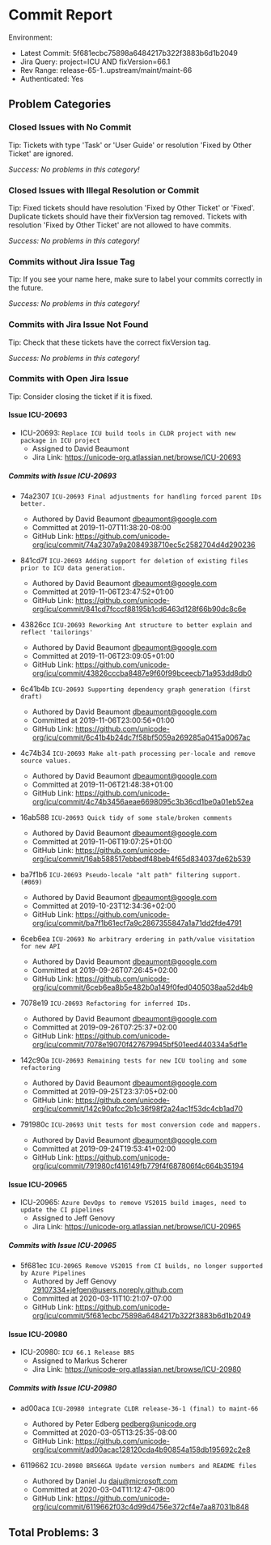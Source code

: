 <!---
Copyright (C) 2018 and later: Unicode, Inc. and others.
License & terms of use: http://www.unicode.org/copyright.html
-->

Commit Report
=============

Environment:
- Latest Commit: 5f681ecbc75898a6484217b322f3883b6d1b2049
- Jira Query: project=ICU AND fixVersion=66.1
- Rev Range: release-65-1..upstream/maint/maint-66
- Authenticated: Yes

## Problem Categories
### Closed Issues with No Commit
Tip: Tickets with type 'Task' or 'User Guide' or resolution 'Fixed by Other Ticket' are ignored.

*Success: No problems in this category!*
### Closed Issues with Illegal Resolution or Commit
Tip: Fixed tickets should have resolution 'Fixed by Other Ticket' or 'Fixed'.
Duplicate tickets should have their fixVersion tag removed.
Tickets with resolution 'Fixed by Other Ticket' are not allowed to have commits.

*Success: No problems in this category!*

### Commits without Jira Issue Tag
Tip: If you see your name here, make sure to label your commits correctly in the future.

*Success: No problems in this category!*

### Commits with Jira Issue Not Found
Tip: Check that these tickets have the correct fixVersion tag.

*Success: No problems in this category!*

### Commits with Open Jira Issue
Tip: Consider closing the ticket if it is fixed.

#### Issue ICU-20693

- ICU-20693: `Replace ICU build tools in CLDR project with new package in ICU project`
	- Assigned to David Beaumont
	- Jira Link: https://unicode-org.atlassian.net/browse/ICU-20693

##### Commits with Issue ICU-20693

- 74a2307 `ICU-20693 Final adjustments for handling forced parent IDs better.`
	- Authored by David Beaumont <dbeaumont@google.com>
	- Committed at 2019-11-07T11:38:20-08:00
	- GitHub Link: https://github.com/unicode-org/icu/commit/74a2307a9a2084938710ec5c2582704d4d290236

- 841cd7f `ICU-20693 Adding support for deletion of existing files prior to ICU data generation.`
	- Authored by David Beaumont <dbeaumont@google.com>
	- Committed at 2019-11-06T23:47:52+01:00
	- GitHub Link: https://github.com/unicode-org/icu/commit/841cd7fcccf88195b1cd6463d128f66b90dc8c6e

- 43826cc `ICU-20693 Reworking Ant structure to better explain and reflect 'tailorings'`
	- Authored by David Beaumont <dbeaumont@google.com>
	- Committed at 2019-11-06T23:09:05+01:00
	- GitHub Link: https://github.com/unicode-org/icu/commit/43826cccba8487e9f60f99bceecb71a953dd8db0

- 6c41b4b `ICU-20693 Supporting dependency graph generation (first draft)`
	- Authored by David Beaumont <dbeaumont@google.com>
	- Committed at 2019-11-06T23:00:56+01:00
	- GitHub Link: https://github.com/unicode-org/icu/commit/6c41b4b24dc7f58bf5059a269285a0415a0067ac

- 4c74b34 `ICU-20693 Make alt-path processing per-locale and remove source values.`
	- Authored by David Beaumont <dbeaumont@google.com>
	- Committed at 2019-11-06T21:48:38+01:00
	- GitHub Link: https://github.com/unicode-org/icu/commit/4c74b3456aeae6698095c3b36cd1be0a01eb52ea

- 16ab588 `ICU-20693 Quick tidy of some stale/broken comments`
	- Authored by David Beaumont <dbeaumont@google.com>
	- Committed at 2019-11-06T19:07:25+01:00
	- GitHub Link: https://github.com/unicode-org/icu/commit/16ab588517ebbedf48beb4f65d834037de62b539

- ba7f1b6 `ICU-20693 Pseudo-locale "alt path" filtering support. (#869)`
	- Authored by David Beaumont <dbeaumont@google.com>
	- Committed at 2019-10-23T12:34:36+02:00
	- GitHub Link: https://github.com/unicode-org/icu/commit/ba7f1b61ecf7a9c2867355847a1a71dd2fde4791

- 6ceb6ea `ICU-20693 No arbitrary ordering in path/value visitation for new API`
	- Authored by David Beaumont <dbeaumont@google.com>
	- Committed at 2019-09-26T07:26:45+02:00
	- GitHub Link: https://github.com/unicode-org/icu/commit/6ceb6ea8b5e482b0a149f0fed0405038aa52d4b9

- 7078e19 `ICU-20693 Refactoring for inferred IDs.`
	- Authored by David Beaumont <dbeaumont@google.com>
	- Committed at 2019-09-26T07:25:37+02:00
	- GitHub Link: https://github.com/unicode-org/icu/commit/7078e19070f427679945bf501eed440334a5df1e

- 142c90a `ICU-20693 Remaining tests for new ICU tooling and some refactoring`
	- Authored by David Beaumont <dbeaumont@google.com>
	- Committed at 2019-09-25T23:37:05+02:00
	- GitHub Link: https://github.com/unicode-org/icu/commit/142c90afcc2b1c36f98f2a24ac1f53dc4cb1ad70

- 791980c `ICU-20693 Unit tests for most conversion code and mappers.`
	- Authored by David Beaumont <dbeaumont@google.com>
	- Committed at 2019-09-24T19:53:41+02:00
	- GitHub Link: https://github.com/unicode-org/icu/commit/791980cf416149fb779f4f687806f4c664b35194

#### Issue ICU-20965

- ICU-20965: `Azure DevOps to remove VS2015 build images, need to update the CI pipelines`
	- Assigned to Jeff Genovy
	- Jira Link: https://unicode-org.atlassian.net/browse/ICU-20965

##### Commits with Issue ICU-20965

- 5f681ec `ICU-20965 Remove VS2015 from CI builds, no longer supported by Azure Pipelines`
	- Authored by Jeff Genovy <29107334+jefgen@users.noreply.github.com>
	- Committed at 2020-03-11T10:21:07-07:00
	- GitHub Link: https://github.com/unicode-org/icu/commit/5f681ecbc75898a6484217b322f3883b6d1b2049

#### Issue ICU-20980

- ICU-20980: `ICU 66.1 Release BRS`
	- Assigned to Markus Scherer
	- Jira Link: https://unicode-org.atlassian.net/browse/ICU-20980

##### Commits with Issue ICU-20980

- ad00aca `ICU-20980 integrate CLDR release-36-1 (final) to maint-66`
	- Authored by Peter Edberg <pedberg@unicode.org>
	- Committed at 2020-03-05T13:25:35-08:00
	- GitHub Link: https://github.com/unicode-org/icu/commit/ad00acac128120cda4b90854a158db195692c2e8

- 6119662 `ICU-20980 BRS66GA Update version numbers and README files`
	- Authored by Daniel Ju <daju@microsoft.com>
	- Committed at 2020-03-04T11:12:47-08:00
	- GitHub Link: https://github.com/unicode-org/icu/commit/6119662f03c4d99d4756e372cf4e7aa87031b848


## Total Problems: 3

